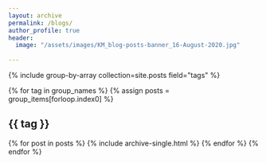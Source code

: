 ```yaml
---
layout: archive
permalink: /blogs/
author_profile: true
header:
  image: "/assets/images/KM_blog-posts-banner_16-August-2020.jpg"
  
---
```


{% include group-by-array collection=site.posts field="tags" %}

{% for tag in group_names %}
  {% assign posts = group_items[forloop.index0] %}
  <h2 id="{{ tag | slugify }}" class="archive__subtitle">{{ tag }}</h2>
  {% for post in posts %}
    {% include archive-single.html %}
  {% endfor %}
{% endfor %}
